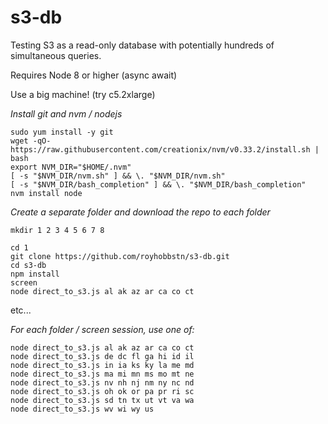 # s3-db
Testing S3 as a read-only database with potentially hundreds of simultaneous queries.

Requires Node 8 or higher (async await)

Use a big machine!  (try c5.2xlarge)

*Install git and nvm / nodejs*

```
sudo yum install -y git
wget -qO- https://raw.githubusercontent.com/creationix/nvm/v0.33.2/install.sh | bash
export NVM_DIR="$HOME/.nvm"
[ -s "$NVM_DIR/nvm.sh" ] && \. "$NVM_DIR/nvm.sh"
[ -s "$NVM_DIR/bash_completion" ] && \. "$NVM_DIR/bash_completion"
nvm install node
```

*Create a separate folder and download the repo to each folder*

```
mkdir 1 2 3 4 5 6 7 8

cd 1
git clone https://github.com/royhobbstn/s3-db.git
cd s3-db
npm install
screen
node direct_to_s3.js al ak az ar ca co ct
```

etc...

*For each folder / screen session, use one of:*

```
node direct_to_s3.js al ak az ar ca co ct
node direct_to_s3.js de dc fl ga hi id il
node direct_to_s3.js in ia ks ky la me md
node direct_to_s3.js ma mi mn ms mo mt ne
node direct_to_s3.js nv nh nj nm ny nc nd
node direct_to_s3.js oh ok or pa pr ri sc
node direct_to_s3.js sd tn tx ut vt va wa
node direct_to_s3.js wv wi wy us
```